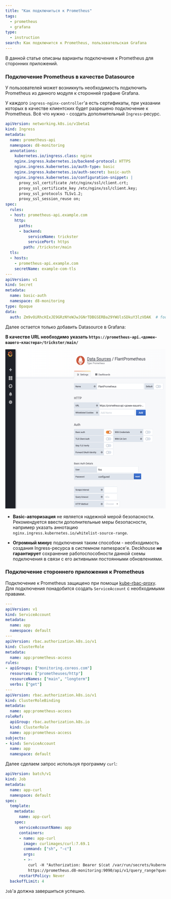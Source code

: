 ```yaml
---
title: "Как подключиться к Prometheus"
tags:
  - prometheus
  - grafana
type:
  - instruction
search: Как подключится к Prometheus, пользовательская Grafana
---
```


В данной статье описаны варианты подключения к Prometheus для сторонних приложений.

### Подключение Prometheus в качестве Datasource

У пользователей может возникнуть необходимость подключить Prometheus из данного модуля к сторонней графане Grafana.

У каждого `ingress-nginx-controller`'а есть сертификаты, при указании которых в качестве клиентских будет разрешено подключение к Prometheus. Всё что нужно - создать дополнительный `Ingress`-ресурс.
```yaml
apiVersion: networking.k8s.io/v1beta1
kind: Ingress
metadata:
  name: prometheus-api
  namespace: d8-monitoring
  annotations:
    kubernetes.io/ingress.class: nginx
    nginx.ingress.kubernetes.io/backend-protocol: HTTPS
    nginx.ingress.kubernetes.io/auth-type: basic
    nginx.ingress.kubernetes.io/auth-secret: basic-auth
    nginx.ingress.kubernetes.io/configuration-snippet: |
      proxy_ssl_certificate /etc/nginx/ssl/client.crt;
      proxy_ssl_certificate_key /etc/nginx/ssl/client.key;
      proxy_ssl_protocols TLSv1.2;
      proxy_ssl_session_reuse on;
spec:
  rules:
  - host: prometheus-api.example.com
    http:
      paths:
      - backend:
          serviceName: trickster
          servicePort: https
        path: /trickster/main
  tls:
  - hosts:
    - prometheus-api.example.com
    secretName: example-com-tls  
---
apiVersion: v1
kind: Secret
metadata:
  name: basic-auth
  namespace: d8-monitoring
type: Opaque
data:
  auth: Zm9vOiRhcHIxJE9GRzNYeWJwJGNrTDBGSERBa29YWUlsSDkuY3lzVDAK  # foo:bar
```
Далее остается только добавить Datasource в Grafana:

**В качестве URL необходимо указать `https://prometheus-api.<домен-вашего-кластера>/trickster/main/`**

<img src="./img/prometheus_connect_settings.png" height="500">

* **Basic-авторизация** не является надежной мерой безопасности. Рекомендуется ввести дополнительные меры безопасности, например указать аннотацию `nginx.ingress.kubernetes.io/whitelist-source-range`. 

* **Огромный минус** подключения таким способом - необходимость создания Ingress-ресурса в системном namespace'е.
Deckhouse **не гарантирует** сохранение работоспособности данной схемы подключения в связи с его активными постоянными обновлениями. 

### Подключение стороннего приложения к Prometheus

Подключение к Prometheus защищено при помощи [kube-rbac-proxy](https://github.com/brancz/kube-rbac-proxy). Для подключения понадобится создать `ServiceAccount` с необходимыми правами.

```yaml
---
apiVersion: v1
kind: ServiceAccount
metadata:
  name: app
  namespace: default
---
apiVersion: rbac.authorization.k8s.io/v1
kind: ClusterRole
metadata:
  name: app:prometheus-access
rules:
- apiGroups: ["monitoring.coreos.com"]
  resources: ["prometheuses/http"]
  resourceNames: ["main", "longterm"]
  verbs: ["get"]
---
apiVersion: rbac.authorization.k8s.io/v1
kind: ClusterRoleBinding
metadata:
  name: app:prometheus-access
roleRef:
  apiGroup: rbac.authorization.k8s.io
  kind: ClusterRole
  name: app:prometheus-access
subjects:
- kind: ServiceAccount
  name: app
  namespace: default
``` 
Далее сделаем запрос используя программу `curl`:
```yaml
apiVersion: batch/v1
kind: Job
metadata:
  name: app-curl
  namespace: default
spec:
  template:
    metadata:
      name: app-curl
    spec:
      serviceAccountName: app
      containers:
      - name: app-curl
        image: curlimages/curl:7.69.1
        command: ["sh", "-c"]
        args:
        - >-
          curl -H "Authorization: Bearer $(cat /var/run/secrets/kubernetes.io/serviceaccount/token)" -k -f
          https://prometheus.d8-monitoring:9090/api/v1/query_range?query=up\&start=1584001500\&end=1584023100\&step=30
      restartPolicy: Never
  backoffLimit: 4
```
`Job`'а должна завершиться успешно.
